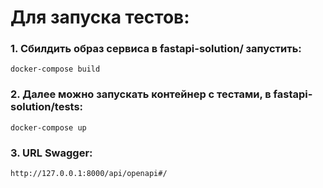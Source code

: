 # Для запуска тестов:

### 1. Сбилдить образ сервиса в fastapi-solution/ запустить: 
`docker-compose build`
### 2. Далее можно запускать контейнер с тестами, в fastapi-solution/tests:
`docker-compose up`

### 3. URL Swagger:
`http://127.0.0.1:8000/api/openapi#/`
